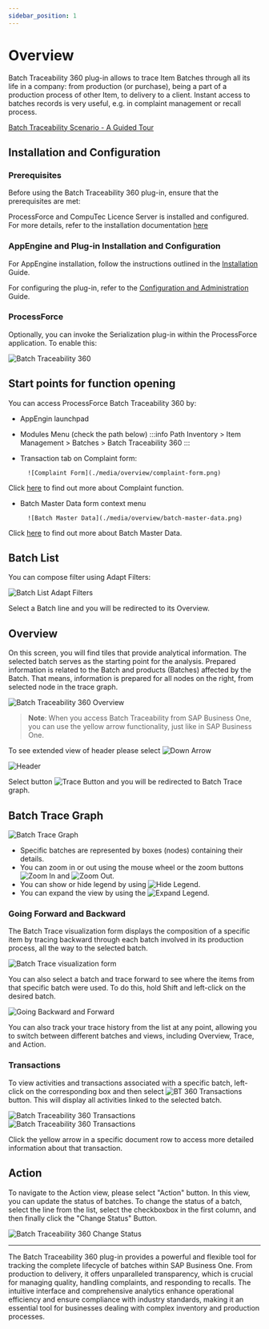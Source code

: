 ```yaml
---
sidebar_position: 1
---
```


# Overview

Batch Traceability 360 plug-in allows to trace Item Batches through all its life in a company: from production (or purchase), being a part of a production process of other Item, to delivery to a client. Instant access to batches records is very useful, e.g. in complaint management or recall process.

[Batch Traceability Scenario - A Guided Tour](https://youtu.be/ZHUswSIKTu0)

## Installation and Configuration

### Prerequisites

Before using the Batch Traceability 360 plug-in, ensure that the prerequisites are met:

ProcessForce and CompuTec Licence Server is installed and configured. For more details, refer to the installation documentation [here](/docs/processforce/administrator-guide/licensing/license-server/overview/)

### AppEngine and Plug-in Installation and Configuration

For AppEngine installation, follow the instructions outlined in the [Installation](../../administrators-guide/installation.md) Guide.

For configuring the plug-in, refer to the [Configuration and Administration](../../administrators-guide/configuration-and-administration/configuration.md) Guide.

### ProcessForce

Optionally, you can invoke the Serialization plug-in within the ProcessForce application. To enable this:

![Batch Traceability 360](./media/overview/batch-traceability-360.png)

## Start points for function opening

You can access ProcessForce Batch Traceability 360 by:

- AppEngin launchpad
- Modules Menu (check the path below)
        :::info Path
                Inventory > Item Management > Batches > Batch Traceability 360
        :::

- Transaction tab on Complaint form:

        ![Complaint Form](./media/overview/complaint-form.png)

Click [here](/docs/processforce/user-guide/complaint-management/complaint/) to find out more about Complaint function.

- Batch Master Data form context menu

        ![Batch Master Data](./media/overview/batch-master-data.png)

Click [here](/docs/processforce/user-guide/inventory/batch-control/batch-master-data/overview/) to find out more about Batch Master Data.

## Batch List

You can compose filter using Adapt Filters:

![Batch List Adapt Filters](./media/overview/adapt-filters.png)

Select a Batch line and you will be redirected to its Overview.

## Overview

On this screen, you will find tiles that provide analytical information. The selected batch serves as the starting point for the analysis. Prepared information is related to the Batch and products (Batches) affected by the Batch. That means, information is prepared for all nodes on the right, from selected node in the trace graph.

![Batch Traceability 360 Overview](./media/overview/new-overview.jpg)

>**Note**: When you access Batch Traceability from SAP Business One, you can use the yellow arrow functionality, just like in SAP Business One.

To see extended view of header please select ![Down Arrow](./media/overview/down-arrow.png)

![Header](./media/overview/image2020-4-2-14-30-17.png)

Select button ![Trace Button](./media/overview/trace-button.png) and you will be redirected to Batch Trace graph.

## Batch Trace Graph

![Batch Trace Graph](./media/overview/batch-trace-graph.png)

- Specific batches are represented by boxes (nodes) containing their details.
- You can zoom in or out using the mouse wheel or the zoom buttons ![Zoom In](./media/overview/zoom%20in.png) and ![Zoom Out](./media/overview/zoom-out.png).
- You can show or hide legend by using ![Hide Legend](./media/overview/hide-legend.png).
- You can expand the view by using the ![Expand Legend](./media/overview/expand-legend.png).

### Going Forward and Backward

The Batch Trace visualization form displays the composition of a specific item by tracing backward through each batch involved in its production process, all the way to the selected batch.

![Batch Trace visualization form](./media/overview/going-backward-and-forward.png)

You can also select a batch and trace forward to see where the items from that specific batch were used. To do this, hold Shift and left-click on the desired batch.

![Going Backward and Forward](./media/overview/going-backward-and-forward-01.png)

You can also track your trace history from the list at any point, allowing you to switch between different batches and views, including Overview, Trace, and Action.

### Transactions

To view activities and transactions associated with a specific batch, left-click on the corresponding box and then select ![BT 360 Transactions](./media/overview/image2020-4-2-15-52-7.png) button. This will display all activities linked to the selected batch.

![Batch Traceability 360 Transactions](./media/overview/image2020-4-2-15-51-4.png)
![Batch Traceability 360 Transactions](./media/overview/image2020-4-2-15-52-43.png)

Click the yellow arrow in a specific document row to access more detailed information about that transaction.

## Action

To navigate to the Action view, please select  "Action" button. In this view, you can update the status of batches. To change the status of a batch, select the line from the list, select the checkboxbox in the first column, and then finally click the "Change Status" Button.

![Batch Traceability 360 Change Status](./media/overview/change-status.png)

---
The Batch Traceability 360 plug-in provides a powerful and flexible tool for tracking the complete lifecycle of batches within SAP Business One. From production to delivery, it offers unparalleled transparency, which is crucial for managing quality, handling complaints, and responding to recalls. The intuitive interface and comprehensive analytics enhance operational efficiency and ensure compliance with industry standards, making it an essential tool for businesses dealing with complex inventory and production processes.
